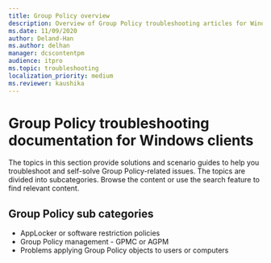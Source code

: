 ```yaml
---
title: Group Policy overview
description: Overview of Group Policy troubleshooting articles for Windows clients.
ms.date: 11/09/2020
author: Deland-Han
ms.author: delhan
manager: dcscontentpm
audience: itpro
ms.topic: troubleshooting
localization_priority: medium
ms.reviewer: kaushika
---
```

# Group Policy troubleshooting documentation for Windows clients

The topics in this section provide solutions and scenario guides to help you troubleshoot and self-solve Group Policy-related issues. The topics are divided into subcategories. Browse the content or use the search feature to find relevant content.

## Group Policy sub categories

- AppLocker or software restriction policies
- Group Policy management - GPMC or AGPM
- Problems applying Group Policy objects to users or computers
